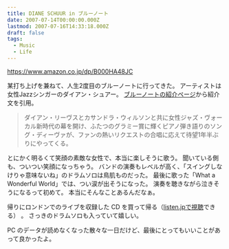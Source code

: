 ```yaml
---
title: DIANE SCHUUR in ブルーノート
date: 2007-07-14T00:00:00.000Z
lastmod: 2007-07-16T14:33:18.000Z
draft: false
tags:
  - Music
  - Life
---
```


<https://www.amazon.co.jp/dp/B000HA48JC>

某打ち上げを兼ねて、人生2度目のブルーノートに行ってきた。 アーティストは女性Jazzシンガーのダイアン・シュアー。 [ブルーノートの紹介ページ](http://www.bluenote.co.jp/jp/schedule/detail.php?id=17)から紹介文を引用。

> ダイアン・リーヴスとカサンドラ・ウィルソンと共に女性ジャズ・ヴォーカル新時代の幕を開け、ふたつのグラミー賞に輝くピアノ弾き語りのソング・ディーヴァが、ファンの熱いリクエストの合唱に応えて待望1年半ぶりにやってくる。

とにかく明るくて笑顔の素敵な女性で、本当に楽しそうに歌う。 聞いている側も、ついつい笑顔になっちゃう。 バンドの演奏もレベルが高く、「スイングしなけりゃ意味ないね」のドラムソロは鳥肌ものだった。 最後に歌った「What a Wonderful World」では、つい涙が出そうになった。 演奏を聴きながら泣きそうになるって初めて。 本当にそんなことあるんだなぁ。

帰りにロンドンでのライブを収録した CD を買って帰る（[listen.jpで視聴](http://listen.jp/store/album_vicj61389.htm)できる） 。 さっきのドラムソロも入っていて嬉しい。

PC のデータが読めなくなった散々な一日だけど、最後にとってもいいことがあって良かったよ。
